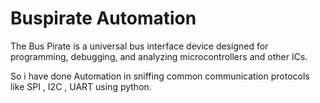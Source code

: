 # Buspirate Automation

The Bus Pirate is a universal bus interface device designed for programming, debugging, and analyzing microcontrollers and other ICs.

So i have done Automation in sniffing common communication protocols like SPI , I2C , UART using python.

